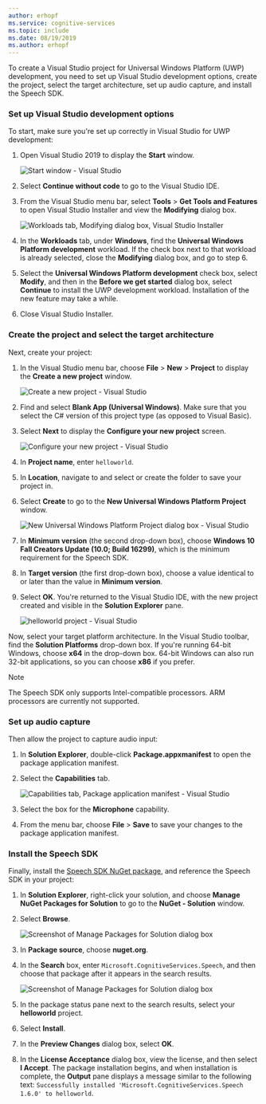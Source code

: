 ```yaml
---
author: erhopf
ms.service: cognitive-services
ms.topic: include
ms.date: 08/19/2019
ms.author: erhopf
---
```


To create a Visual Studio project for Universal Windows Platform (UWP) development, you need to set up Visual Studio development options, create the project, select the target architecture, set up audio capture, and install the Speech SDK.

### Set up Visual Studio development options

To start, make sure you're set up correctly in Visual Studio for UWP development:

1. Open Visual Studio 2019 to display the **Start** window.

   ![Start window - Visual Studio](../articles/cognitive-services/Speech-Service/media/sdk/vs-enable-uwp-start-window.png)

1. Select **Continue without code** to go to the Visual Studio IDE.

1. From the Visual Studio menu bar, select **Tools** > **Get Tools and Features** to open Visual Studio Installer and view the **Modifying** dialog box.

   ![Workloads tab, Modifying dialog box, Visual Studio Installer](../articles/cognitive-services/Speech-Service/media/sdk/vs-enable-uwp-workload.png)

1. In the **Workloads** tab, under **Windows**, find the **Universal Windows Platform development** workload. If the check box next to that workload is already selected, close the **Modifying** dialog box, and go to step 6.

1. Select the **Universal Windows Platform development** check box, select **Modify**, and then in the **Before we get started** dialog box, select **Continue** to install the UWP development workload. Installation of the new feature may take a while.

1. Close Visual Studio Installer.

### Create the project and select the target architecture

Next, create your project:

1. In the Visual Studio menu bar, choose **File** > **New** > **Project** to display the **Create a new project** window.

   ![Create a new project - Visual Studio](../articles/cognitive-services/Speech-Service/media/sdk/vs-enable-uwp-create-new-project.png)

1. Find and select **Blank App (Universal Windows)**. Make sure that you select the C# version of this project type (as opposed to Visual Basic).

1. Select **Next** to display the **Configure your new project** screen. 

   ![Configure your new project - Visual Studio](../articles/cognitive-services/Speech-Service/media/sdk/vs-enable-uwp-configure-your-new-project.png)

1. In **Project name**, enter `helloworld`.

1. In **Location**, navigate to and select or create the folder to save your project in.

1. Select **Create** to go to the **New Universal Windows Platform Project** window.

   ![New Universal Windows Platform Project dialog box - Visual Studio](../articles/cognitive-services/Speech-Service/media/sdk/qs-csharp-uwp-02-new-uwp-project.png)

1. In **Minimum version** (the second drop-down box), choose **Windows 10 Fall Creators Update (10.0; Build 16299)**, which is the minimum requirement for the Speech SDK.

1. In **Target version** (the first drop-down box), choose a value identical to or later than the value in **Minimum version**.

1. Select **OK**. You're returned to the Visual Studio IDE, with the new project created and visible in the **Solution Explorer** pane.

   ![helloworld project - Visual Studio](../articles/cognitive-services/Speech-Service/media/sdk/vs-enable-uwp-helloworld.png)

Now, select your target platform architecture. In the Visual Studio toolbar, find the **Solution Platforms** drop-down box. If you're running 64-bit Windows, choose **x64** in the drop-down box. 64-bit Windows can also run 32-bit applications, so you can choose **x86** if you prefer.

> [!NOTE]
> The Speech SDK only supports Intel-compatible processors. ARM processors are currently not supported.

### Set up audio capture

Then allow the project to capture audio input:

1. In **Solution Explorer**, double-click **Package.appxmanifest** to open the package application manifest.

1. Select the **Capabilities** tab.

   ![Capabilities tab, Package application manifest - Visual Studio](../articles/cognitive-services/Speech-Service/media/sdk/qs-csharp-uwp-07-capabilities.png)

1. Select the box for the **Microphone** capability.

1. From the menu bar, choose **File** > **Save** to save your changes to the package application manifest.

### Install the Speech SDK

Finally, install the [Speech SDK NuGet package](https://aka.ms/csspeech/nuget), and reference the Speech SDK in your project:

1. In **Solution Explorer**, right-click your solution, and choose **Manage NuGet Packages for Solution** to go to the **NuGet - Solution** window.

1. Select **Browse**.

   ![Screenshot of Manage Packages for Solution dialog box](../articles/cognitive-services/Speech-Service/media/sdk/vs-enable-uwp-nuget-solution-browse.png)

1. In **Package source**, choose **nuget.org**.

1. In the **Search** box, enter `Microsoft.CognitiveServices.Speech`, and then choose that package after it appears in the search results.

   ![Screenshot of Manage Packages for Solution dialog box](../articles/cognitive-services/Speech-Service/media/sdk/qs-csharp-uwp-05-nuget-install-1.0.0.png)

1. In the package status pane next to the search results, select your **helloworld** project.

1. Select **Install**.

1. In the **Preview Changes** dialog box, select **OK**.

1. In the **License Acceptance** dialog box, view the license, and then select **I Accept**. The package installation begins, and when installation is complete, the **Output** pane displays a message similar to the following text: `Successfully installed 'Microsoft.CognitiveServices.Speech 1.6.0' to helloworld`.
